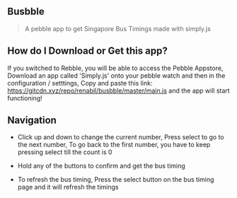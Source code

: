 ## Busbble
> A pebble app to get Singapore Bus Timings made with simply.js

## How do I Download or Get this app?
If you switched to Rebble, you will be able to access the Pebble Appstore, Download an app called 'Simply.js' onto your pebble watch and then in the configuration / setttings, Copy and paste this link: https://gitcdn.xyz/repo/renabil/busbble/master/main.js and the app will start functioning!

## Navigation
- Click up and down to change the current number, Press select to go to the next number, To go back to the first number, you have to keep pressing select till the count is 0

- Hold any of the buttons to confirm and get the bus timing

- To refresh the bus timing, Press the select button on the bus timing page and it will refresh the timings